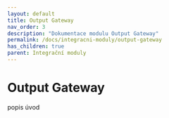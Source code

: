 ```yaml
---
layout: default
title: Output Gateway 
nav_order: 3
description: "Dokumentace modulu Output Gateway"
permalink: /docs/integracni-moduly/output-gateway
has_children: true
parent: Integrační moduly
---
```


# Output Gateway

popis úvod
